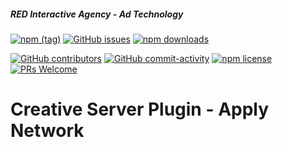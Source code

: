 ##### RED Interactive Agency - Ad Technology

[![npm (tag)](https://img.shields.io/npm/v/@ff0000-ad-tech%2Fcs-plugin-apply-network.svg?style=flat-square)](https://www.npmjs.com/package/@ff0000-ad-tech%2Fcs-plugin-apply-network)
[![GitHub issues](https://img.shields.io/github/issues/ff0000-ad-tech/cs-plugin-apply-network.svg?style=flat-square)](https://github.com/ff0000-ad-tech/cs-plugin-apply-network)
[![npm downloads](https://img.shields.io/npm/dm/@ff0000-ad-tech%2Fcs-plugin-apply-network.svg?style=flat-square)](https://www.npmjs.com/package/@ff0000-ad-tech%2Fcs-plugin-apply-network)

[![GitHub contributors](https://img.shields.io/github/contributors/ff0000-ad-tech/cs-plugin-apply-network.svg?style=flat-square)](https://github.com/ff0000-ad-tech/cs-plugin-apply-network/graphs/contributors/)
[![GitHub commit-activity](https://img.shields.io/github/commit-activity/y/ff0000-ad-tech/cs-plugin-apply-network.svg?style=flat-square)](https://github.com/ff0000-ad-tech/cs-plugin-apply-network/commits/master)
[![npm license](https://img.shields.io/npm/l/@ff0000-ad-tech%2Fcs-plugin-apply-network.svg?style=flat-square)](https://github.com/ff0000-ad-tech/cs-plugin-apply-network/blob/master/LICENSE)
[![PRs Welcome](https://img.shields.io/badge/PRs-welcome-brightgreen.svg?style=flat-square)](http://makeapullrequest.com)

# Creative Server Plugin - Apply Network
